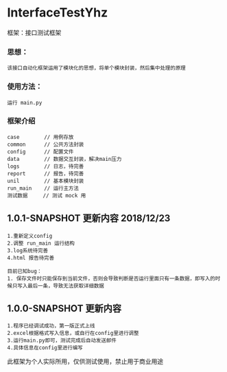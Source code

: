 # InterfaceTestYhz
框架：接口测试框架

### 思想：
    该接口自动化框架运用了模块化的思想，将单个模块封装，然后集中处理的原理

### 使用方法：
    运行 main.py 

### 框架介绍
    case        // 用例存放
    common      // 公共方法封装
    config      // 配置文件
    data        // 数据交互封装，解决main压力
    logs        // 日志，待完善
    report      // 报告，待完善
    unil        // 基本模块封装
    run_main    // 运行主方法
    测试数据     // 测试 mock 用
    
1.0.1-SNAPSHOT 更新内容 2018/12/23
-----------------------------------------------------
    1.重新定义config
    2.调整 run_main 运行结构
    3.log系统待完善
    4.html 报告待完善

    目前已知bug：
    1. 保存文件时只能保存到当前文件，否则会导致判断是否运行里面只有一条数据，即写入的时候只写入最后一条，导致无法获取详细数据
    
1.0.0-SNAPSHOT 更新内容 
-----------------------------------------------------
    1.程序已经调试成功，第一版正式上线
    2.excel根据格式写入信息，或自行在config里进行调整
    3.运行main.py即可，测试完成后自动发送邮件
    4.具体信息在config里进行编写   


  
此框架为个人实际所用，仅供测试使用，禁止用于商业用途
